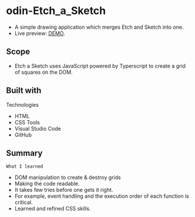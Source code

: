 # odin-Etch_a_Sketch

* A simple drawing application which merges Etch and Sketch into one.
* Live preview: [DEMO](https://abhi-shek2703.github.io/odin-Etch_a_Sketch/).

## Scope 

* Etch a Sketch uses JavaScript powered by Typerscript to create a grid of squares on the DOM.

## Built with

Technologies
* HTML
* CSS
Tools
* Visual Studio Code
* GitHub

## Summary

```What I learned```
* DOM manipulation to create & destroy grids
* Making the code readable.
* It takes few tries before one gets it right.
* For example, event handling and the execution order of each function is critical.
* Learned and refined CSS skills.
